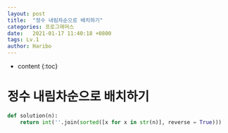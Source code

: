 ```yaml
---
layout: post
title:  "정수 내림차순으로 배치하기"
categories: 프로그래머스
date:   2021-01-17 11:40:18 +0800
tags: Lv.1
author: Haribo
---
```


* content
{:toc}
# 정수 내림차순으로 배치하기

```python
def solution(n):
    return int(''.join(sorted([x for x in str(n)], reverse = True)))
```

